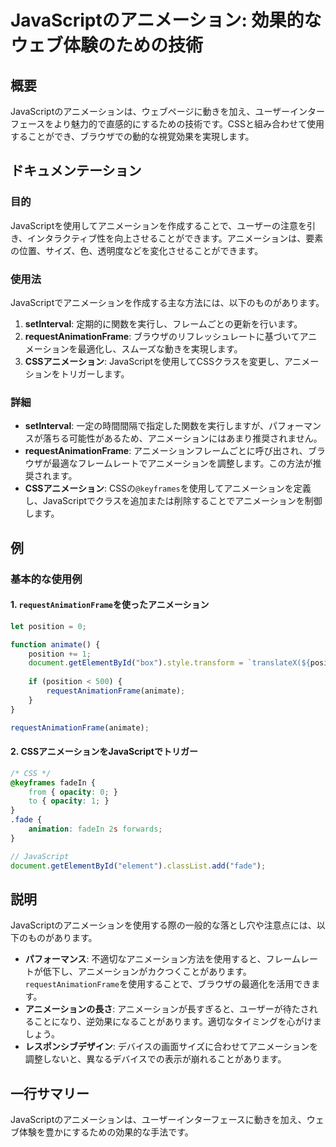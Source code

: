 <!--
Meta Description: # JavaScriptのアニメーション: 効果的なウェブ体験のための技術 ## 概要 JavaScriptのアニメーションは、ウェブページに動きを加え、ユーザーインターフェースをより魅力的で直感的にするための技術です。CSSと組み合わせて使用することができ、ブラウザでの動的な視覚効果を実現します。...
Meta Keywords: requestanimationframe, position, javascript, animate, javascriptのアニメーションは
-->

# JavaScriptのアニメーション: 効果的なウェブ体験のための技術

## 概要
JavaScriptのアニメーションは、ウェブページに動きを加え、ユーザーインターフェースをより魅力的で直感的にするための技術です。CSSと組み合わせて使用することができ、ブラウザでの動的な視覚効果を実現します。

## ドキュメンテーション
### 目的
JavaScriptを使用してアニメーションを作成することで、ユーザーの注意を引き、インタラクティブ性を向上させることができます。アニメーションは、要素の位置、サイズ、色、透明度などを変化させることができます。

### 使用法
JavaScriptでアニメーションを作成する主な方法には、以下のものがあります。

1. **setInterval**: 定期的に関数を実行し、フレームごとの更新を行います。
2. **requestAnimationFrame**: ブラウザのリフレッシュレートに基づいてアニメーションを最適化し、スムーズな動きを実現します。
3. **CSSアニメーション**: JavaScriptを使用してCSSクラスを変更し、アニメーションをトリガーします。

### 詳細
- **setInterval**: 一定の時間間隔で指定した関数を実行しますが、パフォーマンスが落ちる可能性があるため、アニメーションにはあまり推奨されません。
- **requestAnimationFrame**: アニメーションフレームごとに呼び出され、ブラウザが最適なフレームレートでアニメーションを調整します。この方法が推奨されます。
- **CSSアニメーション**: CSSの`@keyframes`を使用してアニメーションを定義し、JavaScriptでクラスを追加または削除することでアニメーションを制御します。

## 例
### 基本的な使用例

#### 1. `requestAnimationFrame`を使ったアニメーション
```javascript
let position = 0;

function animate() {
    position += 1;
    document.getElementById("box").style.transform = `translateX(${position}px)`;
    
    if (position < 500) {
        requestAnimationFrame(animate);
    }
}

requestAnimationFrame(animate);
```

#### 2. CSSアニメーションをJavaScriptでトリガー
```css
/* CSS */
@keyframes fadeIn {
    from { opacity: 0; }
    to { opacity: 1; }
}
.fade {
    animation: fadeIn 2s forwards;
}
```
```javascript
// JavaScript
document.getElementById("element").classList.add("fade");
```

## 説明
JavaScriptのアニメーションを使用する際の一般的な落とし穴や注意点には、以下のものがあります。

- **パフォーマンス**: 不適切なアニメーション方法を使用すると、フレームレートが低下し、アニメーションがカクつくことがあります。`requestAnimationFrame`を使用することで、ブラウザの最適化を活用できます。
- **アニメーションの長さ**: アニメーションが長すぎると、ユーザーが待たされることになり、逆効果になることがあります。適切なタイミングを心がけましょう。
- **レスポンシブデザイン**: デバイスの画面サイズに合わせてアニメーションを調整しないと、異なるデバイスでの表示が崩れることがあります。

## 一行サマリー
JavaScriptのアニメーションは、ユーザーインターフェースに動きを加え、ウェブ体験を豊かにするための効果的な手法です。